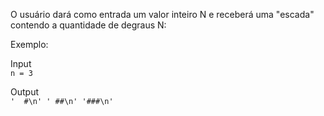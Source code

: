 O usuário dará como entrada um valor inteiro N e receberá uma "escada" contendo a quantidade de degraus N:

Exemplo:

Input  
``
n = 3
``

Output  
``
'  #\n'
' ##\n'
'###\n'
``
